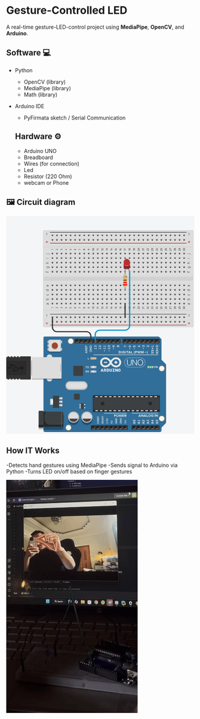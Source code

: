 # Gesture-Controlled LED
A real-time gesture-LED-control project using **MediaPipe**, **OpenCV**, and **Arduino**.

## Software 💻
- Python
  - OpenCV (library)
  - MediaPipe (library)
  - Math (library)
- Arduino IDE
  - PyFirmata sketch / Serial Communication

  ## Hardware ⚙️
  -  Arduino UNO
  -  Breadboard
  -  Wires (for connection)
  -  Led
  -  Resistor (220 Ohm)
  -  webcam or Phone

    

## 🖼️ Circuit diagram

![Circuit Diagram](images/Circuit-diagram.png)



## How IT Works
-Detects hand gestures using MediaPipe
-Sends signal to Arduino via Python
-Turns LED on/off based on finger gestures

![Demo](images/IMG_9533-ezgif.com-video-to-gif-converter.gif)

